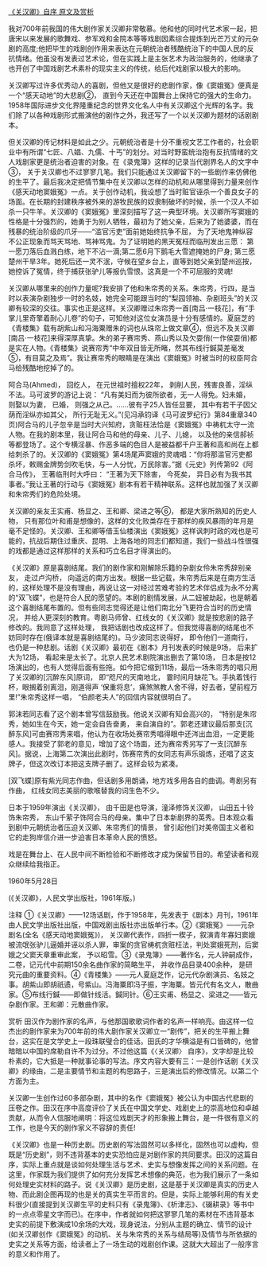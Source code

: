 [《关汉卿》自序 原文及赏析](https://www.vrrw.net/wx/14473.html)

我对700年前我国的伟大剧作家关汉卿非常敬慕。他和他的同时代艺术家一起，把唐宋以来发展的歌舞戏、参军戏和金院本等等戏剧因素综合提炼到光芒万丈的元杂剧的高度;他把毕生的戏剧创作用来表达在元朝统治者残酷统治下的中国人民的反抗情绪。他虽没有发表过艺术论，但在实践上是主张艺术为政治服务的，他继承了也开创了中国戏剧艺术素朴的现实主义的传统，给后代戏剧家以极大的影响。

关汉卿写过许多优秀动人的喜剧，但他又是很好的悲剧作家，像《窦娥冤》便真是一个“感天动地”的大悲剧②， 直到今天还在中国舞台上保持它的强大的生命力。1958年国际进步文化界隆重纪念的世界文化名人中有关汉卿这个光辉的名字。我们除了以各种戏剧形式搬演他的剧作之外，我还写了一个以关汉卿为题材的话剧剧本。

但关汉卿的传记材料是如此之少。元朝统治者是十分不重视文艺工作者的，社会职业中有所谓“七匠、八娼、九儒、十丐”的划分。对当时野蛮统治抱有反抗情绪的文人戏剧家更是统治者迫害的对象。在《录鬼簿》这样的记录当代剧界名人的文字中③， 关于关汉卿也不过寥寥几笔。我们只能通过关汉卿留下的一些剧作来仿佛他的生平了。最后我决定把情节集中在关汉卿以怎样的动机和从哪里得到力量来创作《感天动地窦娥冤》一点。关于创作动机，我设想了当时赃官诬杀一个善良女子的场面。在长期的封建秩序被外来的游牧民族的奴隶制破坏的时候，杀一个汉人不如杀一只牛羊。关汉卿的《窦娥冤》里深刻描写了这一典型环境。关汉卿所写窦娥的性格是十分强烈的，她勇于为别人牺牲，最初为了她父亲，后来为了她婆婆，而在残暴的统治阶级的爪牙——“滥官污吏”面前她始终抗争不屈， 为了天地鬼神纵容不公正现象而骂天骂地、骂神骂鬼。为了证明她的黑天冤枉而临刑发出三愿： 第一愿刀落后血溅白练，地下不沾一滴;第二愿6月下鹅毛大雪遮掩她的尸身; 第三愿楚州干旱3年。她死后还一灵不泯，守候在望乡台上，直等到她父亲到楚州巡按，她控诉了冤情，终于捕获张驴儿等报仇雪恨。这真是一个不可屈服的灵魂!

关汉卿从哪里来的创作力量呢?我安排了他和朱帘秀的关系。朱帘秀，行四，是当时以表演杂剧独步一时的名妓，她完全可能跟当时的“梨园领袖、杂剧班头”的关汉卿有较深的交往。事实也正是这样。关汉卿赠过朱帘秀一首[南吕·一枝花]，有“手掌儿里奇擎着耐心儿卷”的句子，可知他对这位女演员是十分有感情的。夏庭芝的《青楼集》载有胡紫山和冯海粟赠朱的词也从珠帘上做文章④，但远不及关汉卿[南吕·一枝花]来得深厚真挚。朱的弟子赛帘秀、燕山秀以及欠耍俏(一作侯耍俏)都是实在人物。《青楼集》说赛帘秀“中年双目皆无所睹，然其布线行鍼莫差毫发⑤，有目莫之及焉”。我让赛帘秀的眼睛是在演出《窦娥冤》时被当时的权臣阿合马给残酷地挖掉了的。

阿合马(Ahmed)， 回纥人， 在元世祖时擅权22年， 剥削人民，残害良善，淫纵不法。马可波罗的游记上说： “凡有美妇而为彼所欲者，无一人得免。妇未婚， 则娶以为妻， 已婚， 则强之从己。……彼有子25人皆任显要， 其中有若干子因父荫而淫纵亦如其父， 所行无耻无义。”(见冯承钧译《马可波罗纪行》第84重章340页)阿合马的儿子忽辛是当时大兴知府，贪赃枉法恰是《窦娥冤》中祷杌太守一流人物。在我的剧本里，我让阿合马和他的母亲、儿子、儿媳， 以及他的亲信郝祯等都登场了。这个专横淫暴、作恶多端的色目人是被益都千户王著和高和尚在上都给刺杀了的。关汉卿的《窦娥冤》第4场尾声窦娥的灵魂唱：“你将那滥官污吏都杀坏，敕赐金牌势剑吹毛快，与一人分忧，万民除害。”据《元史》列传第92《阿合马传》， 王著临刑时大呼曰： “王著为天下除害， 今死矣， 异日必有为我书其事者。”我让王著的行动与《窦娥冤》剧本有若干精神联系。这样也就加强了关汉卿和朱帘秀们的危险处境。

关汉卿的亲友王实甫、杨显之、王和卿、梁进之等⑥， 都是大家所熟知的历史人物， 只有那位叶和甫是想像的，这样的文化败类存在于那样的疾风暴雨的年月是毫不足怪的。关汉卿、王和卿等借玉仙楼演出《窦娥冤》这样讽刺时政的戏也是可能的，抗战后期住过重庆、昆明、上海各地的同志们都知道，我们一些战斗性很强的戏都是通过这样那样的关系和巧立名目才得演出的。

《关汉卿》原是喜剧结尾。我们的剧作家和刚解除乐籍的杂剧女伶朱帘秀辞别亲友， 走过卢沟桥， 向遥远的南方出发。根据一些记载，朱帘秀后来是在南方生活的，这样处理不是没有理由，再说让这一对经过苦难考验的艺术伴侣成为永不分离的“双飞蝶”，也是符合人民的愿望的。本剧的剧情发展，从二妞被劫起，也是朝着这个喜剧结尾布置的。但有些同志觉得还是让他们南北分飞更符合当时的历史情况， 并给人更深刻的教育。粤剧马师曾、红线女的《关汉卿》就是按悲剧的路子修改的。我同意了这样处理， 我把话剧也改成这样了。但我觉得喜剧的结尾也不妨同时存在(俄译本就是喜剧结尾的)。马少波同志说得好， 即令他们一道南行，也仍是一种悲剧。话剧《关汉卿》最初在《剧本》月刊发表的时候是9场， 后来扩大为12场， 看起来是太长了。北京人民艺术剧院演出删去了第10场， 日本是按12场演出的，也有人觉得后面有些拖。如今把它缩到11场，最后一场朱帘秀的唱只用了关汉卿的[沉醉东风]原词， 即“咫尺的天南地北， 霎时间月缺花飞。手执着饯行杯，眼搁着别离泪，刚道得声 ‘保重将息’，痛煞煞教人舍不得，好去者，望前程万里!”朱帘秀这样一唱， “伯颜老夫人”的回信内容就很明白了。

郭沫若同志看了这个剧本曾写信鼓励我。他说关汉卿有知会高兴的， “特别是朱帘秀，她如生在今天，她一定会自告奋勇， 来自演自的”。郭老还建议最后那支[沉醉东风]可由赛帘秀来唱，他认为在收场处赛帘秀唱得眼中还涔出血泪，一定更能感人。我接受了郭老的意见，增加了这个场面，还为赛帘秀另写了一支[沉醉东风]。据说，上海第二次演出此剧时，饰赛帘秀的女同志有声乐锻炼，还唱了这支牌子，但这次改订本把这支牌子删了。这样会较为紧凑。

[双飞蝶]原有紫光同志作曲，但话剧多用朗诵，地方戏多用各自的曲调。粤剧另有作曲， 红线女同志美丽的歌喉替我的词生色不少。

日本于1959年演出《关汉卿》， 由千田是也导演，潼泽修饰关汉卿， 山田五十铃饰朱帘秀， 东山千萦子饰阿合马的母亲。集中了日本新剧界的英秀。日本观众看到剧中元朝统治者压迫关汉卿、朱帘秀们的情景， 曾引起他们对美帝国主义者和它的走狗岸信介进一步迫害日本革命人民的愤怒。

戏是在舞台上、在人民中间不断检验和不断修改才成为保留节目的。希望读者和观众继续给我指正。

1960年5月28日

(《关汉卿》，人民文学出版社，1961年版。)



注释 ①《关汉卿》——12场话剧，作于1958年，先发表于《剧本》月刊，1961年由人民文学出版社出版，中国戏剧出版社亦出版单行本。②《窦娥冤》——元杂剧名(全名《感天动地窦娥冤》)， 关汉卿代表作，四折一楔子，叙演青年寡妇窦娥被流氓张驴儿逼婚并诬以杀人罪，审案的贪官梼杌贪赃枉法，判处窦娥死刑，后窦娥之父窦天章重审此案， 予以昭雪。③《录鬼簿》——著作名，元人钟嗣成作， 二卷，记元代中前期150余名曲作家的简略生平， 并收作品目录400余种， 是研究元曲的重要资料。④《青楼集》——元人夏庭芝作，记元代杂剧演员、名妓之事。胡紫山即胡祇遹，号紫山。冯海粟即冯子振，字海粟。皆元代有名文人，散曲家。⑤布线行鍼——即做针线活。鍼同针。⑥王实甫、杨显之、梁进之——皆元杂剧作家。王和卿：元散曲作家。

赏析 田汉作为剧作家的名声，与他那国歌歌词作者的名声一样响亮。由这样一位杰出的剧作家来为700年前的伟大剧作家关汉卿立一“剧传”，把关的生平搬上舞台，这实在是文学史上一段珠联璧合的佳话。田氏的才华横溢是有口皆碑的，他曾暗暗以中国的席勒自许不为过分。不过他这篇《〈关汉卿〉 自序》，文字却是比较朴素的，它大抵是一种就事论事的写法。序文内容大要有三：一是创作话剧《关汉卿》的缘由，二是主要情节和主题的构思路子，三是演出后的修改情况。以第二个方面为主。

关汉卿一生创作过60多部杂剧，其中的名作《窦娥冤》被公认为中国古代悲剧的压卷之作。田汉在序中高度评价了关氏在中国文学史、戏剧史上的崇高地位和卓越贡献，从而令人信服地阐明：将这位戏剧天才的形象搬上舞台，是一件很有意义的工作，也是今天的剧作家义不容辞的责任!

《关汉卿》也是一种历史剧。历史剧的写法固然可以多样化，固然也可以虚构，但既是“历史剧”，则不违背基本的史实恐怕应是对剧作家的共同要求。田汉的这篇自序，实际上重点就是谈如何处理生活与艺术、史实与想像发挥之间的关系问题。在这里，作家既为我们提供了如何充分发挥艺术想像的典范，也为我们展示了一条如何处理史实材料的路子。说《关汉卿》是历史剧，这是基于关汉卿是真实的历史人物、而此剧企图再现的也是关的真实生平而言的。但是，实际上能够利用的有关史料很少(直接提到关汉卿生平的史料只有《录鬼簿》、《析津志》、《辍耕录》等书中的一点点零星文字而已)。在序中，作者就如何把这寥寥几笔的素材在不违背基本史实的前提下敷演成10余场的大戏，现身说法，分别从主题的确立、情节的设计(如关汉卿创作《窦娥冤》的动机、关与朱帘秀的关系与结局等)及情节与所依据的史实之关系等方面，给读者上了一场生动的戏剧创作课。这就大大超出了一般序言的意义和作用了。

